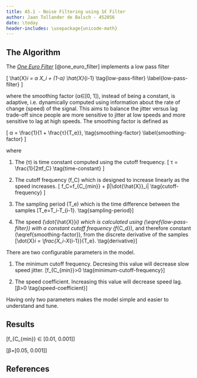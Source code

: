 ```yaml
---
title: A5.1 - Noise Filtering using 1€ Filter
author: Jaan Tollander de Balsch - 452056
date: \today
header-includes: \usepackage{unicode-math}
---
```

## The Algorithm
The [*One Euro Filter*](http://cristal.univ-lille.fr/~casiez/1euro/) [@one_euro_filter] implements a low pass filter

\[
\hat{X}_i = α X_i + (1-α) \hat{X}_{i-1}
\tag{low-pass-filter}
\label{low-pass-filter}
\]

where the smoothing factor \(α∈[0, 1]\), instead of being a constant, is adaptive, i.e. dynamically computed using information about the rate of change (speed) of the signal. This aims to balance the jitter versus lag trade-off since people are more sensitive to jitter at low speeds and more sensitive to lag at high speeds. The smoothing factor is defined as

\[
α = \frac{1}{1 + \frac{τ}{T_e}},
\tag{smoothing-factor}
\label{smoothing-factor}
\]

where

1) The \(τ\) is time constant computed using the cutoff frequency.
\[
τ = \frac{1}{2πf_C}
\tag{time-constant}
\]

2) The cutoff frequency \(f_C\) which is designed to increase linearly as the speed increases.
\[
f_C=f_{C_{min}} + β|\dot{\hat{X}}_i|
\tag{cutoff-frequency}
\]

3) The sampling period \(T_e\) which is the time difference between the samples
\[T_e=T_i-T_{i-1}. \tag{sampling-period}\]

4) The speed \(\dot{\hat{X}}_i\) which is calculated using \(\eqref{low-pass-filter}\) with a constant cutoff frequency \(f_{C_d}\), and therefore constant \(\eqref{smoothing-factor}\), from the discrete derivative of the samples \[\dot{X}_i = \frac{X_i-X_{i-1}}{T_e}. \tag{derivative}\]

There are two configurable parameters in the model.

1) The minimum cutoff frequency. Decresing this value will decrease slow speed jitter.
\[f_{C_{min}}>0 \tag{minimum-cutoff-frequency}\]

2) The speed coefficient. Increasing this value will decrease speed lag.
\[β>0 \tag{speed-coefficient}\]

Having only two parameters makes the model simple and easier to understand and tune.

## Results

\[f_{C_{min}} ∈ [0.01, 0.001]\]

\[β=[0.05, 0.001]\]

## References
